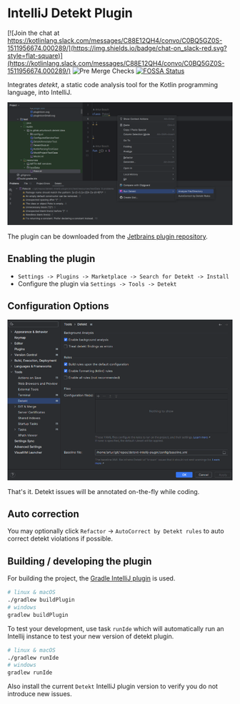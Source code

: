 # IntelliJ Detekt Plugin

[![Join the chat at https://kotlinlang.slack.com/messages/C88E12QH4/convo/C0BQ5GZ0S-1511956674.000289/](https://img.shields.io/badge/chat-on_slack-red.svg?style=flat-square)](https://kotlinlang.slack.com/messages/C88E12QH4/convo/C0BQ5GZ0S-1511956674.000289/)
![Pre Merge Checks](https://github.com/detekt/detekt-intellij-plugin/workflows/Pre%20Merge%20Checks/badge.svg)
[![FOSSA Status](https://app.fossa.io/api/projects/git%2Bgithub.com%2Farturbosch%2Fdetekt-intellij-plugin.svg?type=small)](https://app.fossa.io/projects/git%2Bgithub.com%2Farturbosch%2Fdetekt-intellij-plugin?ref=badge_large)

Integrates _detekt_, a static code analysis tool for the Kotlin programming language, into IntelliJ.

![detekt in action](./img/detekt.png "detekt in action")

The plugin can be downloaded from the [Jetbrains plugin repository](https://plugins.jetbrains.com/plugin/10761-detekt).

## Enabling the plugin

- `Settings -> Plugins -> Marketplace -> Search for Detekt -> Install`
- Configure the plugin via `Settings -> Tools -> Detekt`

## Configuration Options

![configuration](./img/configuration.png "configuration")

That's it. Detekt issues will be annotated on-the-fly while coding.

## Auto correction
You may optionally click `Refactor` -> `AutoCorrect by Detekt rules` to auto correct detekt violations if possible.

## Building / developing the plugin

For building the project, the [Gradle IntelliJ plugin](https://github.com/JetBrains/gradle-intellij-plugin)
is used.

```bash
# linux & macOS
./gradlew buildPlugin
# windows
gradlew buildPlugin
```

To test your development, use task `runIde` which will automatically run an Intellij instance to test your new version of detekt plugin.
```bash
# linux & macOS
./gradlew runIde
# windows
gradlew runIde
```

Also install the current `Detekt` IntelliJ plugin version  to verify you do not introduce new issues.
